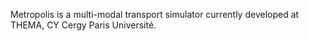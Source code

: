 Metropolis is a multi-modal transport simulator currently developed at THEMA, CY Cergy Paris Université.
